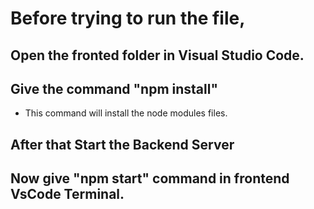 # Before trying to run the file, 
## Open the fronted folder in Visual Studio Code.
## Give the command "npm install"
- This command will install the node modules files.
## After that Start the Backend Server
## Now give "npm start" command in frontend VsCode Terminal.
